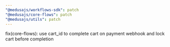 ```yaml
---
"@medusajs/workflows-sdk": patch
"@medusajs/core-flows": patch
"@medusajs/utils": patch
---
```


fix(core-flows): use cart_id to complete cart on payment webhook and lock cart before completion
